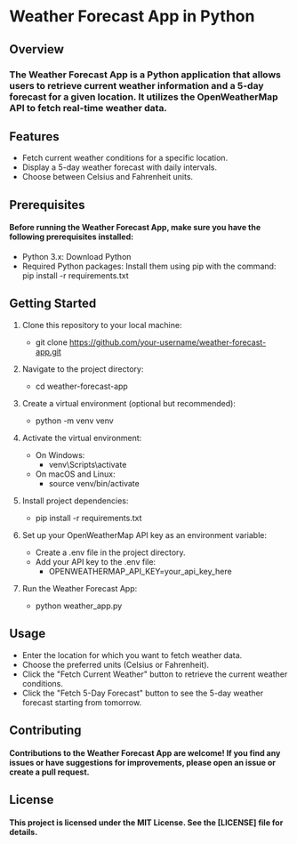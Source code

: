 # Weather Forecast App in Python

## Overview
### The Weather Forecast App is a Python application that allows users to retrieve current weather information and a 5-day forecast for a given location. It utilizes the OpenWeatherMap API to fetch real-time weather data.

## Features
- Fetch current weather conditions for a specific location.
- Display a 5-day weather forecast with daily intervals.
- Choose between Celsius and Fahrenheit units.

## Prerequisites
#### Before running the Weather Forecast App, make sure you have the following prerequisites installed:

- Python 3.x: Download Python
- Required Python packages: Install them using pip with the command: pip install -r requirements.txt


## Getting Started
1. Clone this repository to your local machine:
      - git clone https://github.com/your-username/weather-forecast-app.git

2. Navigate to the project directory:
      - cd weather-forecast-app

3. Create a virtual environment (optional but recommended):
      - python -m venv venv
   
4. Activate the virtual environment:
      - On Windows:
         - venv\Scripts\activate
      - On macOS and Linux:
         - source venv/bin/activate

5. Install project dependencies:
      - pip install -r requirements.txt

6. Set up your OpenWeatherMap API key as an environment variable:
      - Create a .env file in the project directory.
      - Add your API key to the .env file:
         - OPENWEATHERMAP_API_KEY=your_api_key_here

7. Run the Weather Forecast App:
      - python weather_app.py


## Usage
- Enter the location for which you want to fetch weather data.
- Choose the preferred units (Celsius or Fahrenheit).
- Click the "Fetch Current Weather" button to retrieve the current weather conditions.
- Click the "Fetch 5-Day Forecast" button to see the 5-day weather forecast starting from tomorrow.
  
## Contributing
#### Contributions to the Weather Forecast App are welcome! If you find any issues or have suggestions for improvements, please open an issue or create a pull request.

## License
#### This project is licensed under the MIT License. See the [LICENSE] file for details.  
